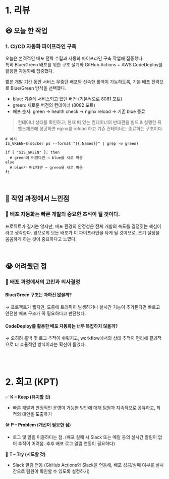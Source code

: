 # 1. 리뷰
## :laughing: 오늘 한 작업
### 1. CI/CD 자동화 파이프라인 구축

오늘은 본격적인 배포 전략 수립과 자동화 파이프라인 구축 작업에 집중했다.  
특히 Blue/Green 배포를 위한 구조 설계와 GitHub Actions + AWS CodeDeploy를 활용한 자동화에 집중했다.

짧은 개발 기간 동안 서비스 무중단 배포와 신속한 롤백이 가능하도록,
기본 배포 전략으로 Blue/Green 방식을 선택했다.

- blue: 기존에 서비스되고 있던 버전 (기본적으로 8081 포트)
- green: 새로운 버전의 컨테이너 (8082 포트)
- 배포 순서: green → health check → nginx reload → 기존 blue 종료

> 컨테이너 상태를 확인하고, 현재 떠 있는 컨테이너의 반대편을 빌드 & 실행한 뒤
헬스체크에 성공하면 nginx를 reload 하고 기존 컨테이너는 종료하는 구조이다.

```shell
# 예시
IS_GREEN=$(docker ps --format "{{.Names}}" | grep -w green)

if [ "$IS_GREEN" ]; then
  # green이 떠있다면 → blue를 새로 띄움
else
  # blue가 떠있다면 → green을 새로 띄움
fi
```

<br>

## :dizzy: 작업 과정에서 느낀점

### 🔹 배포 자동화는 빠른 개발의 중요한 초석이 될 것이다.
프로젝트가 길지는 않지만,
배포 환경의 안정성은 전체 개발의 속도를 결정짓는 핵심이라고 생각한다.
앞으로의 모든 배포가 이 파이프라인을 타게 될 것이므로,
초기 설정을 꼼꼼하게 하는 것이 중요하다고 느꼈다.


<br>

## :sob: 어려웠던 점

### 🔹 배포 과정에서의 고민과 의사결정
#### Blue/Green 구조는 과하진 않을까?
→ 프로젝트가 짧지만, 도중에 트래픽이 발생하거나 실시간 기능이 추가된다면
빠르고 안전한 배포 구조가 꼭 필요하다고 판단했다.

#### CodeDeploy를 활용한 배포 자동화는 너무 복잡하지 않을까?
→ 오히려 롤백 및 로그 추적이 쉬워지고, workflow에서의 상태 추적이 편리해
결과적으로 더 효율적인 방식이라는 확신이 들었다.

<br><br>

# 2. 회고 (KPT)

✅ **K – Keep (유지할 것)**
- 빠른 개발과 안정적인 운영이 가능한 방안에 대해 팀원과 지속적으로 공유하고, 최적의 대안을 도출하기


🛠️ **P – Problem (개선이 필요한 점)**
- 로그 및 알림 미흡하다는 점. (배포 실패 시 Slack 또는 메일 등의 실시간 알림이 없어 추적이 어려움. 추후 배포 로그 알림 연동이 필요하다)

🔄 **T – Try (시도할 것)**
- Slack 알림 연동 (GitHub Actions와 Slack을 연동해, 배포 성공/실패 여부를 실시간으로 팀원이 확인할 수 있도록 설정하기)


<br><br>
